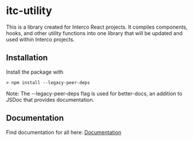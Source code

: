 # itc-utility
This is a library created for Interco React projects.
It compiles components, hooks, and other utility functions into one library
that will be updated and used within Interco projects.

## Installation
Install the package with

`> npm install --legacy-peer-deps`

Note: The --legacy-peer-deps flag is used for better-docs, an addition to JSDoc that provides documentation.

## Documentation
Find documentation for all here: [Documentation]()